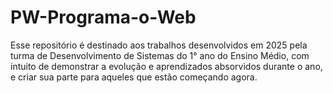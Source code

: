 # PW-Programa-o-Web
Esse repositório é destinado aos trabalhos desenvolvidos em 2025 pela turma de Desenvolvimento de Sistemas do 1° ano do Ensino Médio, com intuito de demonstrar a evolução e aprendizados absorvidos durante o ano, e criar sua parte para aqueles que estão começando agora.

